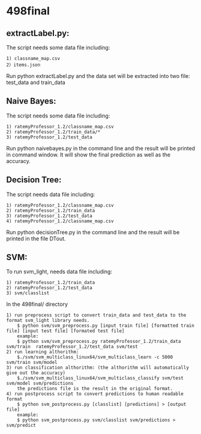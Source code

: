 # 498final  
## extractLabel.py:  
The script needs some data file including:


	1) classname_map.csv
	2）items.json

Run python extractLabel.py and the data set will be extracted into two file: test_data and train_data 

## Naive Bayes:  
The script needs some data file including:


	1) ratemyProfessor_1.2/classname_map.csv
	2) ratemyProfessor_1.2/train_data/*
	3) ratemyProfessor_1.2/test_data

Run python naivebayes.py in the command line and the result will be printed in command window.
It will show the final prediction as well as the accuracy.

## Decision Tree:

The script needs data file including:

	1) ratemyProfessor_1.2/classname_map.csv
	2) ratemyProfessor_1.2/train_data
	3) ratemyProfessor_1.2/test_data
	4) ratemyProfessor_1.2/classname_map.csv

Run python decisionTree.py in the command line and the result will be printed in the file DTout.

## SVM:  
To run svm_light, needs data file including:


	1) ratemyProfessor_1.2/train_data
	2) ratemyProfessor_1.2/test_data
	3) svm/classlist

In the 498final/ directory


	1) run preprocess script to convert train_data and test_data to the format svm_light library needs.  
		$ python svm/svm_preprocess.py [input train file] [formatted train file] [input test file] [formated test file]
		example:   
		$ python svm/svm_preprocess.py ratemyProfessor_1.2/train_data svm/train  ratemyProfessor_1.2/test_data svm/test  
	2) run learning althorithm:  
		$./svm/svm_multiclass_linux64/svm_multiclass_learn -c 5000 svm/train svm/model    
	3) run classification althorithm: (the althorithm will automatically give out the accuracy)  
		$./svm/svm_multiclass_linux64/svm_multiclass_classify svm/test svm/model svm/predictions  
		the predictions file is the result in the original format.  
	4) run postprocess script to convert predictions to human readable format  
		$ python svm_postprocess.py [classlist] [predictions] > [output file]  
		example:  
		$ python svm_postprocess.py svm/classlist svm/predictions > svm/predict
